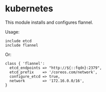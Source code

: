 # kubernetes #

This module installs and configures flannel.



Usage:

    include etcd
    include flannel

Or:

    class { 'flannel':
      etcd_endpoints => "http://${::fqdn}:2379",
      etcd_prefix    => '/coreos.com/network',
      configure_etcd => true,
      network        => '172.16.0.0/16',
    }
